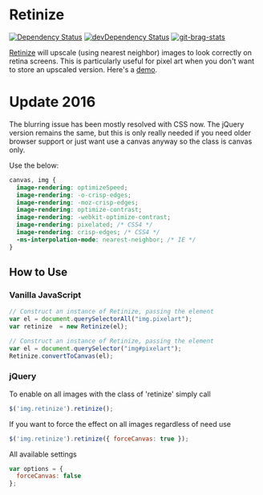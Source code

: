 # Retinize

[![Dependency Status](https://david-dm.org/MatthewCallis/retinize.svg)](https://david-dm.org/MatthewCallis/retinize)
[![devDependency Status](https://david-dm.org/MatthewCallis/retinize/dev-status.svg?style=flat)](https://david-dm.org/MatthewCallis/retinize#info=devDependencies)
[![git-brag-stats](https://labs.turbo.run/git-brag?user=MatthewCallis&repo=retinize&maxn=8)](https://github.com/turbo/git-brag)


[Retinize](https://github.com/MatthewCallis/retinize) will upscale (using nearest neighbor) images to look correctly on retina screens. This is particularly useful for pixel art when you don't want to store an upscaled version. Here's a [demo](http://jsfiddle.net/matthewcallis/hrMeA/).

# Update 2016
The blurring issue has been mostly resolved with CSS now. The jQuery version remains the same, but this is only really needed if you need older browser support or just want use a canvas anyway so the class is canvas only.

Use the below:
```css
canvas, img {
  image-rendering: optimizeSpeed;
  image-rendering: -o-crisp-edges;
  image-rendering: -moz-crisp-edges;
  image-rendering: optimize-contrast;
  image-rendering: -webkit-optimize-contrast;
  image-rendering: pixelated; /* CSS4 */
  image-rendering: crisp-edges; /* CSS4 */
  -ms-interpolation-mode: nearest-neighbor; /* IE */
}
```

## How to Use

### Vanilla JavaScript

```javascript
// Construct an instance of Retinize, passing the element
var el = document.querySelectorAll("img.pixelart");
var retinize  = new Retinize(el);
```

```javascript
// Construct an instance of Retinize, passing the element
var el = document.querySelector("img#pixelart");
Retinize.convertToCanvas(el);
```

### jQuery

To enable on all images with the class of 'retinize' simply call

```javascript
$('img.retinize').retinize();
```

If you want to force the effect on all images regardless of need use

```javascript
$('img.retinize').retinize({ forceCanvas: true });
```

All available settings

```javascript
var options = {
  forceCanvas: false
};
```
